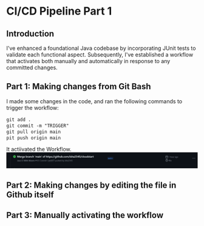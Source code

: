 # CI/CD Pipeline Part 1

## Introduction
I've enhanced a foundational Java codebase by incorporating JUnit tests to validate each functional aspect. Subsequently, I've established a workflow that activates both manually and automatically in response to any committed changes.

## Part 1: Making changes from Git Bash
I made some changes in the code, and ran the following commands to trigger the workflow:
```
git add .
git commit -m "TRIGGER"
git pull origin main
pit push origin main
```

It actiivated the Workflow.
![Part1](Part1.png)

## Part 2: Making changes by editing the file in Github itself


## Part 3: Manually activating the workflow



